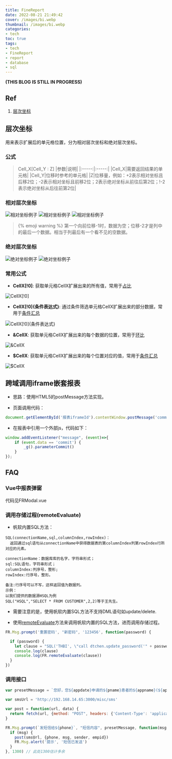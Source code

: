 ```yaml
---
title: FineReport
date: 2022-08-21 21:49:42
cover: /images/bi.webp
thumbnail: /images/bi.webp
categories:
- tech
toc: true
tags:
- tech
- FineReport
- report
- database
- sql
---
```

**(THIS BLOG IS STILL IN PROGRESS)**
## Ref
1. [层次坐标](https://help.fanruan.com/finereport/index.php?doc-view-4001.html)
<!--more-->
## 层次坐标
用来表示扩展后的单元格位置，分为相对层次坐标和绝对层次坐标。

### 公式
> Cell_X[Cell_Y : Z]
|参数|说明|
|:-----:|:-----:|
|Cell_X|需要返回结果的单元格|
|Cell_Y|位移时参考的单元格|
|Z|位移量，例如：+2表示相对坐标且后移2位；-2表示相对坐标且前移2位；2表示绝对坐标从前往后第2位；!-2表示绝对坐标从后往前第2位|

### 相对层次坐标
![相对坐标例子](/images/cczb1.png)
![相对坐标例子](/images/xdzb1.png)
![相对坐标例子](/images/xdzb2.png)
> {% emoji warning %} 第一个向前位移-1时，数据为空；位移-2才是列中的最后一个数据。相当于列最后有一个看不见的空数据。

### 绝对层次坐标
![绝对坐标例子](/images/jdzb1.png)
![绝对坐标例子](/images/jdzb2.png)

### 常用公式
- **CellX[!0]**: 获取单元格CellX扩展出来的所有值，常用于[占比](https://help.fanruan.com/finereport/doc-view-4583.html)

![CellX[!0]](/images/cczb_formula1.png)

- **CellX[!0]{条件表达式}**: 通过条件筛选单元格CellX扩展出来的部分数据，常用于[条件汇总](https://help.fanruan.com/finereport/doc-view-345.html)

![CellX[!0]{条件表达式}](/images/cczb_formula2.png)

- **&CellX**: 获取单元格CellX扩展出来的每个数据的位置，常用于[环比](https://help.fanruan.com/finereport/doc-view-4584.html)

![&CellX](/images/cczb_formula3.png)

- **$CellX**: 获取单元格CellX扩展出来的每个位置对应的值，常用于[条件汇总](https://help.fanruan.com/finereport/doc-view-345.html)

![$CellX](/images/cczb_formula4.png)

## 跨域调用iframe嵌套报表

- 思路：使用HTML5的postMessage方法实现。

- 页面调用代码：

``` js
document.getElementById('报表iframeId').contentWindow.postMessage('commit', '*')
```

- 在报表中引用一个外部js，代码如下：

``` js
window.addEventListener("message", (event)=>{
	if (event.data == 'commit') {
		_g().parameterCommit()
	}
});
```


## FAQ

### Vue中报表弹窗
代码见FRModal.vue

### 调用存储过程(remoteEvaluate)
- 帆软内置SQL方法：
```
SQL(connectionName,sql,columnIndex,rowIndex)：
  返回通过sql语句从connectionName中获得数据表的第columnIndex列第rowIndex行所对应的元素。

connectionName：数据库库的名字，字符串形式；
sql:SQL语句，字符串形式；
columnIndex:列序号，整形;
rowIndex:行序号，整形。

备注:行序号可以不写，这样返回值为数据列。
示例：
以我们提供的数据源HSQL为例
SQL("HSQL","SELECT * FROM CUSTOMER",2,2)等于王先生。
```

- 需要注意的是，使用帆软内置SQL方法不支持DML语句如update/delete.
  

- 使用[remoteEvaluate](https://help.fanruan.com/finereport/doc-view-4316.html#25)方法来调用帆软内置的SQL方法，进而调用存储过程。

``` js
FR.Msg.prompt('重置密码', "新密码", '123456', function(password) {

  if (password) {
  	let clause = "SQL('THBI', \"call dtchen.update_password('" + password + "', " + user_id + ")\", 1, 1)"
  	console.log(clause)
  	console.log(FR.remoteEvaluate(clause))
  }
})
```

### 调用接口

``` js
var presetMessage = `您好，您${appdate}申请的${pname}患者的${appname}(${appno})项目由于以下原因无法执行：[此处填写原因]，请先完善。`

var smsUrl = 'http://192.168.14.65:3000/misc/sms'

var post = function(url, data) {
  return fetch(url, {method: "POST", headers: {'Content-Type': 'application/json'}, body: JSON.stringify(data)});
}

FR.Msg.prompt(`发短信给${phone}`, "短信内容", presetMessage, function(msg) {
  if (msg) {
    post(smsUrl, {phone, msg, sender, empid})
    FR.Msg.alert('提示', '短信已发送')
  }
}, 1300) // 此处1300估计多余
```